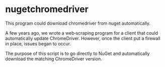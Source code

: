 # nugetchromedriver
This program could download chromedriver from nuget automatically.

A few years ago, we wrote a web‑scraping program for a client that could automatically update ChromeDriver. However, once the client put a firewall in place, issues began to occur.

The purpose of this script is to go directly to NuGet and automatically download the matching ChromeDriver version.
